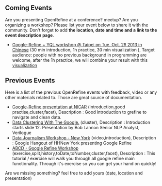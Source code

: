##  Coming Events
Are you presenting OpenRefine at a conference? meetup? Are you organizing a workshop? Please list your event below to share it with the community. Don't forget to add **the location, date and time and a link to the event description page**. 

+ [Google-Refine + YQL workshop @ Taipei on Tue. Oct. 29 2013 in Chinese](https://www.facebook.com/events/598489873548281/?ref_dashboard_filter=upcoming) (30 min introduction, 1h practice, 30 min visualization ), Target audience: people with no previous background in programming are welcome, after the 1h practice, we will combine your result with this [visualization](http://muyueh.com/see/menu/) 

## Previous Events
Here is a list of the previous OpenRefine events with feedback, video or any other materials related to. Those are great source of documentation.
+ [Google-Refine presentation at NICAR](http://dannguyen.github.com/NICAR-Google-Refine/) (introduction,good practise,cluster,facet), Description : Good introduction to grefine to navigate and clean data.
+ [Data Clustering With The Google.](http://erikaowens.com/sites/default/files/GoogleRefine_DataCleaning.pdf) (cluster), Description : Introduction starts slide 12. Presentation by Bob Lannon Senior NLP Analyst, Verilogue
+ [Data Journalism Workshop - New York](http://www.youtube.com/watch?v=PxRDe53jJrA) (video,introduction), Description : Google Hangout of HHNew York presenting Google Refine
+ [ABCD - Google Refine Workshop](https://docs.google.com/document/d/1DxAta67dGqZWdoFdOpXk1c-RjZBNiq5aDqtOSP7ACG8/edit?pli=1) (exercise,split,history,toDate,toNumber,cluster,facet), Description : This tutorial / exercise will walk you through all google refine main functionality. Through it's exercise so you can get your hand on quickly!

Are we missing something? feel free to add yours (date, location and presentation)